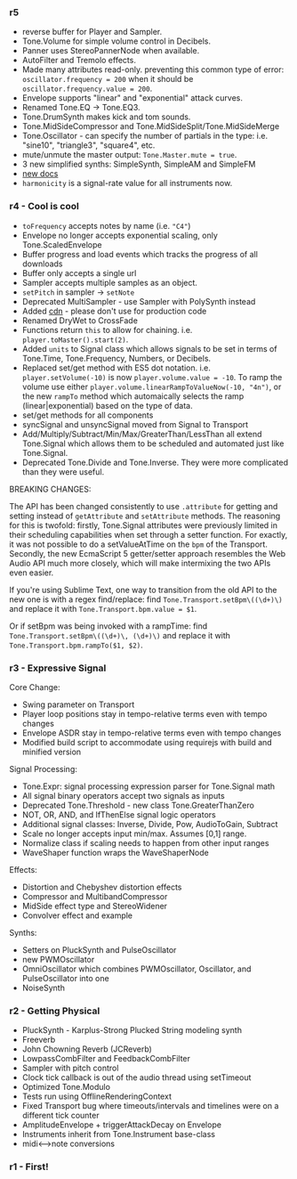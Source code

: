 ### r5

* reverse buffer for Player and Sampler.
* Tone.Volume for simple volume control in Decibels.
* Panner uses StereoPannerNode when available.
* AutoFilter and Tremolo effects. 
* Made many attributes read-only. preventing this common type of error: `oscillator.frequency = 200` when it should be `oscillator.frequency.value = 200`.
* Envelope supports "linear" and "exponential" attack curves. 
* Renamed Tone.EQ -> Tone.EQ3. 
* Tone.DrumSynth makes kick and tom sounds.
* Tone.MidSideCompressor and Tone.MidSideSplit/Tone.MidSideMerge
* Tone.Oscillator - can specify the number of partials in the type: i.e. "sine10", "triangle3", "square4", etc.
* mute/unmute the master output: `Tone.Master.mute = true`. 
* 3 new simplified synths: SimpleSynth, SimpleAM and SimpleFM
* [new docs](http://tonejs.org/docs)
* `harmonicity` is a signal-rate value for all instruments now. 

### r4 - Cool is cool

* `toFrequency` accepts notes by name (i.e. `"C4"`)
* Envelope no longer accepts exponential scaling, only Tone.ScaledEnvelope
* Buffer progress and load events which tracks the progress of all downloads
* Buffer only accepts a single url
* Sampler accepts multiple samples as an object.
* `setPitch` in sampler -> `setNote`
* Deprecated MultiSampler - use Sampler with PolySynth instead
* Added [cdn](http://cdn.tonejs.org/latest/Tone.min.js) - please don't use for production code
* Renamed DryWet to CrossFade
* Functions return `this` to allow for chaining. i.e. `player.toMaster().start(2)`.
* Added `units` to Signal class which allows signals to be set in terms of Tone.Time, Tone.Frequency, Numbers, or Decibels.
* Replaced set/get method with ES5 dot notation. i.e. `player.setVolume(-10)` is now `player.volume.value = -10`.
	To ramp the volume use either `player.volume.linearRampToValueNow(-10, "4n")`, or the new `rampTo` method which automaically selects the ramp (linear|exponential) based on the type of data. 
* set/get methods for all components
* syncSignal and unsyncSignal moved from Signal to Transport
* Add/Multiply/Subtract/Min/Max/GreaterThan/LessThan all extend Tone.Signal which allows them to be scheduled and automated just like Tone.Signal.
* Deprecated Tone.Divide and Tone.Inverse. They were more complicated than they were useful.

BREAKING CHANGES:

The API has been changed consistently to use `.attribute` for getting and setting instead of `getAttribute` and `setAttribute` methods. The reasoning for this is twofold: firstly, Tone.Signal attributes were previously limited in their scheduling capabilities when set through a setter function. For exactly, it was not possible to do a setValueAtTime on the `bpm` of the Transport. Secondly, the new EcmaScript 5 getter/setter approach resembles the Web Audio API much more closely, which will make intermixing the two APIs even easier. 

If you're using Sublime Text, one way to transition from the old API to the new one is with a regex find/replace:
	find `Tone.Transport.setBpm\((\d+)\)` and replace it with `Tone.Transport.bpm.value = $1`.

Or if setBpm was being invoked with a rampTime:
	find `Tone.Transport.setBpm\((\d+)\, (\d+)\)` and replace it with `Tone.Transport.bpm.rampTo($1, $2)`.


### r3 - Expressive Signal

Core Change:

* Swing parameter on Transport
* Player loop positions stay in tempo-relative terms even with tempo changes
* Envelope ASDR stay in tempo-relative terms even with tempo changes
* Modified build script to accommodate using requirejs with build and minified version

Signal Processing:

* Tone.Expr: signal processing expression parser for Tone.Signal math
* All signal binary operators accept two signals as inputs
* Deprecated Tone.Threshold - new class Tone.GreaterThanZero
* NOT, OR, AND, and IfThenElse signal logic operators
* Additional signal classes: Inverse, Divide, Pow, AudioToGain, Subtract
* Scale no longer accepts input min/max. Assumes [0,1] range.
* Normalize class if scaling needs to happen from other input ranges
* WaveShaper function wraps the WaveShaperNode

Effects:

* Distortion and Chebyshev distortion effects
* Compressor and MultibandCompressor
* MidSide effect type and StereoWidener
* Convolver effect and example

Synths:

* Setters on PluckSynth and PulseOscillator
* new PWMOscillator
* OmniOscillator which combines PWMOscillator, Oscillator, and PulseOscillator into one
* NoiseSynth


### r2 - Getting Physical

* PluckSynth - Karplus-Strong Plucked String modeling synth
* Freeverb
* John Chowning Reverb (JCReverb)
* LowpassCombFilter and FeedbackCombFilter
* Sampler with pitch control
* Clock tick callback is out of the audio thread using setTimeout
* Optimized Tone.Modulo
* Tests run using OfflineRenderingContext
* Fixed Transport bug where timeouts/intervals and timelines were on a different tick counter
* AmplitudeEnvelope + triggerAttackDecay on Envelope
* Instruments inherit from Tone.Instrument base-class
* midi<-->note conversions


### r1 - First!